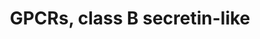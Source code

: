 ---
annotations:
- id: PW:0000125
  parent: signaling pathway
  type: Pathway Ontology
  value: G protein mediated signaling pathway
authors:
- Nsalomonis
- MaintBot
- AlexanderPico
- BruceConklin
- Khanspers
- Egonw
- Eweitz
description: This pathway was created using the GPCRDB (Horn et al., 1998), http://www.gpcr.org/7tm/
  (originally at http://www.cmbi.kun.nl/7tm/). The groupings are based on the GPCR
  phylogenetic tree available from the GPCRDB and the training sets used by Karchin
  et al. (Bioinformatics, 2002, pg. 147-159). The labels indicate children and grandchildren
  of the various classes of GPCRs as described by these references.
last-edited: 2021-05-22
ndex: eb7cca36-8b5f-11eb-9e72-0ac135e8bacf
organisms:
- Homo sapiens
redirect_from:
- /index.php/Pathway:WP334
- /instance/WP334
revision: null
schema-jsonld:
- '@context': https://schema.org/
  '@id': https://wikipathways.github.io/pathways/WP334.html
  '@type': Dataset
  creator:
    '@type': Organization
    name: WikiPathways
  description: This pathway was created using the GPCRDB (Horn et al., 1998), http://www.gpcr.org/7tm/
    (originally at http://www.cmbi.kun.nl/7tm/). The groupings are based on the GPCR
    phylogenetic tree available from the GPCRDB and the training sets used by Karchin
    et al. (Bioinformatics, 2002, pg. 147-159). The labels indicate children and grandchildren
    of the various classes of GPCRs as described by these references.
  keywords:
  - ADCYAP1R1
  - CALCR
  - CALCRL
  - CD97
  - CRHR1
  - CRHR2
  - ELTD1
  - EMR1
  - EMR2
  - GCGR
  - GHRHR
  - GIPR
  - GLP1R
  - GLP2R
  - GPR64
  - LPHN1
  - LPHN2
  - LPHN3
  - PTHR1
  - PTHR2
  - SCTR
  - VIPR1
  - VIPR2
  license: CC0
  name: GPCRs, class B secretin-like
seo: CreativeWork
title: GPCRs, class B secretin-like
wpid: WP334
---
